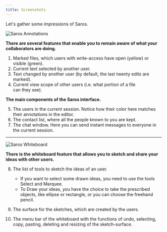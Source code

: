 ```yaml
---
title: Screenshots
---
```


Let's gather some impressions of Saros.

![Saros
Annotations](images/screenshot_annotated.png)

**There are several features that enable you to remain aware of what
your collaborators are doing.**

1.  Marked files, which users with write-access have open (yellow) or
    visible (green).
2.  Current text selected by another user.
3.  Text changed by another user (by default, the last twenty edits
    are marked).
4.  Current view scope of other users (i.e. what portion of a
    file can they see).

**The main components of the Saros interface.**

5.  The users in the current session. Notice how their color here
    matches their annotations in the editor.
6.  The contact list, where all the people known to you are kept.
7.  The chat window. Here you can send instant messages to everyone in
    the current session.

------------------------------------------------------------------------

![Saros
Whiteboard](images/screenshot_whiteboard.png)

**There is the whiteboard feature that allows you to sketch and share
your ideas with other users.**

8.  The list of tools to sketch the ideas of an user.
    -   If you want to select some drawn ideas, you need to use the
        tools Select and Marquee.
    -   To Draw your ideas, you have the choice to take the prescribed
        objects, like ellipse or rectangle, or you can choose the
        freehand pencil.

9.  The surface for the sketches, which are created by the users.
10. The menu bar of the whiteboard with the functions of undo,
    selecting, copy, pasting, deleting and resizing of
    the sketch-surface.
